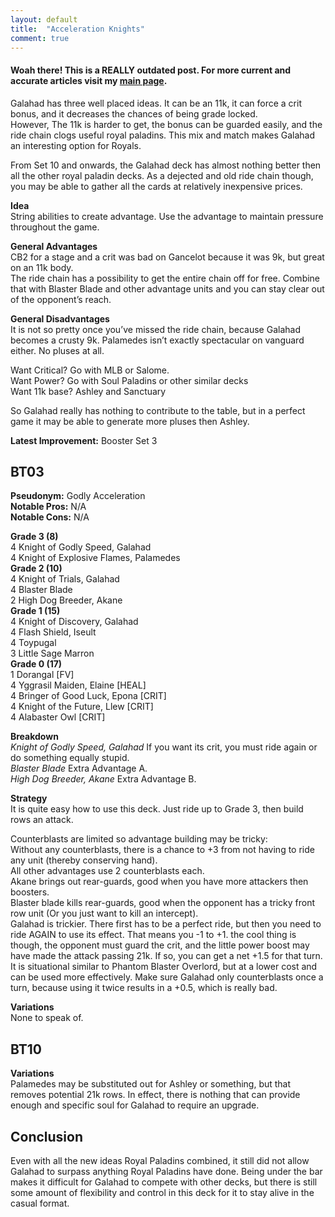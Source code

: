 ```yaml
---
layout: default
title:  "Acceleration Knights"
comment: true
---
```


####  Woah there! This is a REALLY outdated post. For more current and accurate articles visit my [main page](/cfvg).

<p>Galahad has three well placed ideas. It can be an 11k, it can force a crit bonus, and it decreases the chances of being grade locked.<br />
However, The 11k is harder to get, the bonus can be guarded easily, and the ride chain clogs useful royal paladins. This mix and match makes Galahad an interesting option for Royals.</p>
<p>From Set 10 and onwards, the Galahad deck has almost nothing better then all the other royal paladin decks. As a dejected and old ride chain though, you may be able to gather all the cards at relatively inexpensive prices.</p>
<p><strong>Idea</strong><br />
String abilities to create advantage. Use the advantage to maintain pressure throughout the game.</p>
<p><strong>General Advantages</strong><br />
CB2 for a stage and a crit was bad on Gancelot because it was 9k, but great on an 11k body.<br />
The ride chain has a possibility to get the entire chain off for free. Combine that with Blaster Blade and other advantage units and you can stay clear out of the opponent&#8217;s reach.</p><!-- more -->
<p><strong>General Disadvantages</strong><br />
It is not so pretty once you&#8217;ve missed the ride chain, because Galahad becomes a crusty 9k. Palamedes isn&#8217;t exactly spectacular on vanguard either. No pluses at all.</p>
<p>Want Critical? Go with MLB or Salome.<br />
Want Power? Go with Soul Paladins or other similar decks<br />
Want 11k base? Ashley and Sanctuary</p>
<p>So Galahad really has nothing to contribute to the table, but in a perfect game it may be able to generate more pluses then Ashley.</p>
<p><strong>Latest Improvement:</strong> Booster Set 3</p>
<h2>BT03</h2>
<p><strong>Pseudonym:</strong> Godly Acceleration<br />
<strong>Notable Pros:</strong> N/A<br />
<strong>Notable Cons:</strong> N/A</p>
<p><strong>Grade 3 (8)</strong><br />
4 Knight of Godly Speed, Galahad<br />
4 Knight of Explosive Flames, Palamedes<br />
<strong>Grade 2 (10)</strong><br />
4 Knight of Trials, Galahad<br />
4 Blaster Blade<br />
2 High Dog Breeder, Akane<br />
<strong>Grade 1 (15)</strong><br />
4 Knight of Discovery, Galahad<br />
4 Flash Shield, Iseult<br />
4 Toypugal<br />
3 Little Sage Marron<br />
<strong>Grade 0 (17)</strong><br />
1 Dorangal [FV]<br />
4 Yggrasil Maiden, Elaine [HEAL]<br />
4 Bringer of Good Luck, Epona [CRIT]<br />
4 Knight of the Future, Llew [CRIT]<br />
4 Alabaster Owl [CRIT]</p>
<p><strong>Breakdown</strong><br />
<em>Knight of Godly Speed, Galahad</em> If you want its crit, you must ride again or do something equally stupid.<br />
<em>Blaster Blade</em> Extra Advantage A.<br />
<em>High Dog Breeder, Akane</em> Extra Advantage B.</p>
<p><strong>Strategy</strong><br />
It is quite easy how to use this deck. Just ride up to Grade 3, then build rows an attack.</p>
<p>Counterblasts are limited so advantage building may be tricky:<br />
Without any counterblasts, there is a chance to +3 from not having to ride any unit (thereby conserving hand).<br />
All other advantages use 2 counterblasts each.<br />
Akane brings out rear-guards, good when you have more attackers then boosters.<br />
Blaster blade kills rear-guards, good when the opponent has a tricky front row unit (Or you just want to kill an intercept).<br />
Galahad is trickier. There first has to be a perfect ride, but then you need to ride AGAIN to use its effect. That means you -1 to +1. the cool thing is though, the opponent must guard the crit, and the little power boost may have made the attack passing 21k. If so, you can get a net +1.5 for that turn. It is situational similar to Phantom Blaster Overlord, but at a lower cost and can be used more effectively. Make sure Galahad only counterblasts once a turn, because using it twice results in a +0.5, which is really bad.</p>
<p><strong>Variations</strong><br />
None to speak of.</p>
<h2>BT10</h2>
<p><strong>Variations</strong><br />
Palamedes may be substituted out for Ashley or something, but that removes potential 21k rows. In effect, there is nothing that can provide enough and specific soul for Galahad to require an upgrade.</p>
<h2>Conclusion</h2>
<p>Even with all the new ideas Royal Paladins combined, it still did not allow Galahad to surpass anything Royal Paladins have done. Being under the bar makes it difficult for Galahad to compete with other decks, but there is still some amount of flexibility and control in this deck for it to stay alive in the casual format.<i class="fa fa-stop"></i></p>
